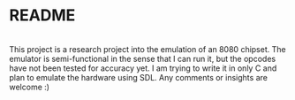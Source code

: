 # README
</br>
This project is a research project into the emulation of an 8080 chipset. The emulator is semi-functional in the sense that 
I can run it, but the opcodes have not been tested for accuracy yet. I am trying to write it in only C and plan to 
emulate the hardware using SDL. Any comments or insights are welcome :)

